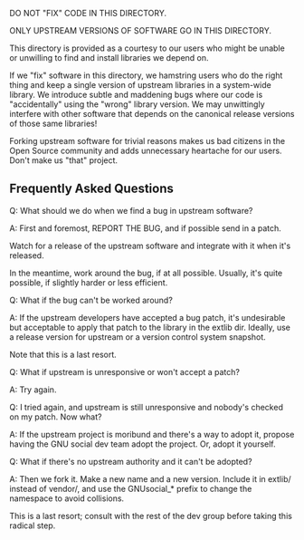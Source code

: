 DO NOT "FIX" CODE IN THIS DIRECTORY.

ONLY UPSTREAM VERSIONS OF SOFTWARE GO IN THIS DIRECTORY.

This directory is provided as a courtesy to our users who might be
unable or unwilling to find and install libraries we depend on.

If we "fix" software in this directory, we hamstring users who do the
right thing and keep a single version of upstream libraries in a
system-wide library. We introduce subtle and maddening bugs where
our code is "accidentally" using the "wrong" library version. We may
unwittingly interfere with other software that depends on the
canonical release versions of those same libraries!

Forking upstream software for trivial reasons makes us bad citizens in
the Open Source community and adds unnecessary heartache for our
users. Don't make us "that" project.

Frequently Asked Questions
--------------------------

Q: What should we do when we find a bug in upstream software?

A: First and foremost, REPORT THE BUG, and if possible send in a patch.

   Watch for a release of the upstream software and integrate with it
   when it's released.

   In the meantime, work around the bug, if at all possible. Usually,
   it's quite possible, if slightly harder or less efficient.

Q: What if the bug can't be worked around?

A: If the upstream developers have accepted a bug patch, it's
   undesirable but acceptable to apply that patch to the library in
   the extlib dir. Ideally, use a release version for upstream or a
   version control system snapshot.

   Note that this is a last resort.

Q: What if upstream is unresponsive or won't accept a patch?

A: Try again.

Q: I tried again, and upstream is still unresponsive and nobody's
   checked on my patch. Now what?

A: If the upstream project is moribund and there's a way to adopt it,
   propose having the GNU social dev team adopt the project. Or, adopt
   it yourself.

Q: What if there's no upstream authority and it can't be adopted?

A: Then we fork it. Make a new name and a new version. Include it in
   extlib/ instead of vendor/, and use the GNUsocial_* prefix to change
   the namespace to avoid collisions.

   This is a last resort; consult with the rest of the dev group
   before taking this radical step.

